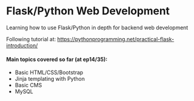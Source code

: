 # Flask/Python Web Development

Learning how to use Flask/Python in depth for backend web development

Following tutorial at:
https://pythonprogramming.net/practical-flask-introduction/

#### Main topics covered so far (at ep14/35):
- Basic HTML/CSS/Bootstrap
- Jinja templating with Python
- Basic CMS
- MySQL 
